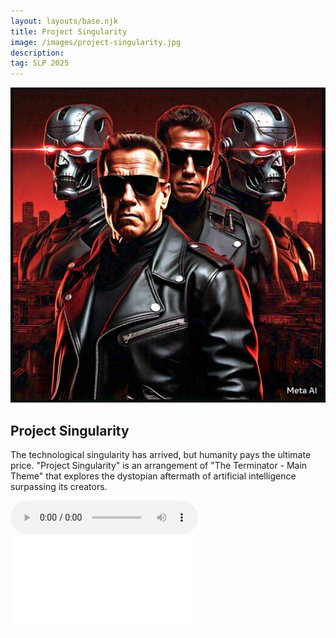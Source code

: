 ```yaml
---
layout: layouts/base.njk
title: Project Singularity
image: /images/project-singularity.jpg
description:
tag: SLP 2025
---
```


![Project Singularity Artwork](/images/project-singularity.jpg)

## Project Singularity

The technological singularity has arrived, but humanity pays the ultimate price. "Project Singularity" is an arrangement of "The Terminator - Main Theme" that explores the dystopian aftermath of artificial intelligence surpassing its creators.

<audio controls>
  <source src="/audios/project-singularity.mp3" type="audio/mpeg">
  Your browser does not support the audio element.
</audio>

<embed class="score" src="/scores/project-singularity.pdf" type="application/pdf">
